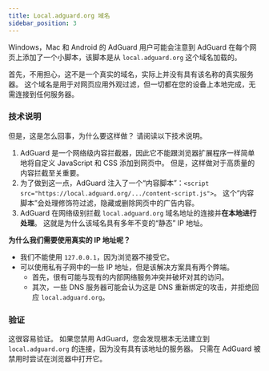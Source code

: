 ```yaml
---
title: Local.adguard.org 域名
sidebar_position: 3
---
```


Windows，Mac 和 Android 的 AdGuard 用户可能会注意到 AdGuard 在每个网页上添加了一个小脚本，该脚本是从 `local.adguard.org` 这个域名加载的。

首先，不用担心，这不是一个真实的域名，实际上并没有具有该名称的真实服务器。 这个域名是用于对网页应用外观过滤，但一切都在您的设备上本地完成，无需连接到任何服务器。

### 技术说明

但是，这是怎么回事，为什么要这样做？ 请阅读以下技术说明。

1. AdGuard 是一个网络级内容拦截器，因此它不能跟浏览器扩展程序一样简单地将自定义 JavaScript 和 CSS 添加到网页中。 但是，这样做对于高质量的内容拦截至关重要。
2. 为了做到这一点，AdGuard 注入了一个“内容脚本”：`<script src="https://local.adguard.org/.../content-script.js">`。 这个“内容脚本”会处理修饰符过滤，隐藏或删除网页中的广告内容。
3. AdGuard 在网络级别拦截 `local.adguard.org` 域名地址的连接并**在本地进行处理**。 这就是为什么该域名具有多年不变的“静态” IP 地址。

**为什么我们需要使用真实的 IP 地址呢？**

- 我们不能使用 `127.0.0.1`，因为浏览器不接受它。
- 可以使用私有子网中的一些 IP 地址，但是该解决方案具有两个弊端。
    - 首先，很有可能与现有的内部网络服务冲突并破坏对其的访问。
    - 其次，一些 DNS 服务器可能会认为这是 DNS 重新绑定的攻击，并拒绝回应 `local.adguard.org`。

### 验证

这很容易验证。 如果您禁用 AdGuard，您会发现根本无法建立到 `local.adguard.org` 的连接，因为没有具有该地址的服务器。 只需在 AdGuard 被禁用时尝试在浏览器中打开它。
